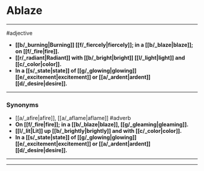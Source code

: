 # Ablaze
---
#adjective
- **[[b/_burning|Burning]] [[f/_fiercely|fiercely]]; in a [[b/_blaze|blaze]]; on [[f/_fire|fire]].**
- **[[r/_radiant|Radiant]] with [[b/_bright|bright]] [[l/_light|light]] and [[c/_color|color]].**
- **In a [[s/_state|state]] of [[g/_glowing|glowing]] [[e/_excitement|excitement]] or [[a/_ardent|ardent]] [[d/_desire|desire]].**
---
### Synonyms
- [[a/_afire|afire]], [[a/_aflame|aflame]]
#adverb
- **On [[f/_fire|fire]]; in a [[b/_blaze|blaze]], [[g/_gleaming|gleaming]].**
- **[[l/_lit|Lit]] up [[b/_brightly|brightly]] and with [[c/_color|color]].**
- **In a [[s/_state|state]] of [[g/_glowing|glowing]] [[e/_excitement|excitement]] or [[a/_ardent|ardent]] [[d/_desire|desire]].**
---
---
